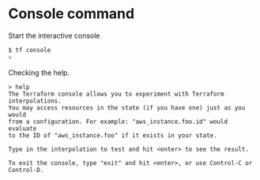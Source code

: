 # Console command

Start the interactive console

```sh
$ tf console
>
```
Checking the help.

```
> help
The Terraform console allows you to experiment with Terraform interpolations.
You may access resources in the state (if you have one) just as you would
from a configuration. For example: "aws_instance.foo.id" would evaluate
to the ID of "aws_instance.foo" if it exists in your state.

Type in the interpolation to test and hit <enter> to see the result.

To exit the console, type "exit" and hit <enter>, or use Control-C or
Control-D.
```
